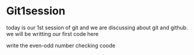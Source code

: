 # Git1session

today is our 1st session of git  and we are discussing about git and github. we will be writting our first code here


write the even-odd number checking coode

